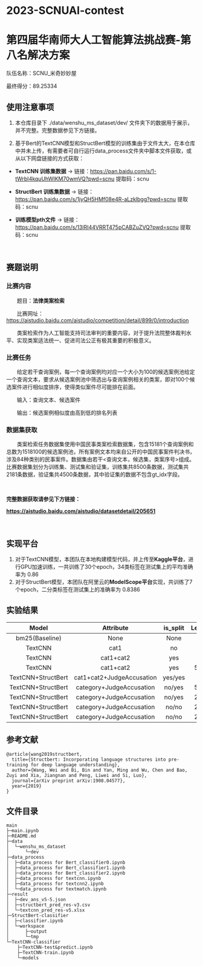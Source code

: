 # 2023-SCNUAI-contest
第四届华南师大人工智能算法挑战赛-第八名解决方案
=====

队伍名称：SCNU_米奇妙妙屋

最终得分：89.25334

## 使用注意事项
1. 本仓库目录下 ./data/wenshu_ms_dataset/dev/ 文件夹下的数据用于展示，并不完整。完整数据参见下方链接。

2. 基于Bert的TextCNN模型和StructBert模型的训练集由于文件太大，在本仓库中并未上传，有需要者可自行运行data_process文件夹中脚本文件获取，或从以下网盘链接的方式获取：

- **TextCNN 训练集数据** -> 链接：https://pan.baidu.com/s/1-tWrbI4kquUhWIKM70wmVQ?pwd=scnu 提取码：scnu 

- **StructBert 训练集数据** -> 链接：https://pan.baidu.com/s/1jyQH5HMf08e4R-aLzklbgg?pwd=scnu 提取码：scnu 

- **训练模型pth文件** -> 链接：https://pan.baidu.com/s/13lRI44VRRT475pCABZuZVQ?pwd=scnu 提取码：scnu 

<br>

## 赛题说明
### 比赛内容

&emsp;&emsp;题目：**法律类案检索**

&emsp;&emsp;比赛网址：https://aistudio.baidu.com/aistudio/competition/detail/899/0/introduction 

&emsp;&emsp;类案检索作为人工智能支持司法审判的重要内容，对于提升法院整体裁判水平、实现类案适法统一、促进司法公正有极其重要的积极意义。


### 比赛任务

&emsp;&emsp;给定若干查询案例，每一个查询案例均对应一个大小为100的候选案例池给定一个查询文本，要求从候选案例池中筛选出与查询案例相关的类案，即对100个候选案件进行相似度排序，使得类似案件尽可能排在前面。

&emsp;&emsp;输入：查询文本、候选案件

&emsp;&emsp;输出：候选案例相似度由高到低的排名列表

### 数据集获取
&emsp;&emsp;类案检索任务数据集使用中国民事类案检索数据集，包含15181个查询案例和总数为1518100的候选案例池，所有案例文本均来自公开的中国民事案件判决书，涉及84种类别的民事案件。数据集由若干<查询文本，候选集，类案序号>组成。比赛数据集划分为训练集、测试集和验证集，训练集共8500条数据，测试集共2181条数据，验证集共4500条数据，其中验证集的数据不包含gt_idx字段。

<br>

**完整数据获取请参见下方链接：**

**https://aistudio.baidu.com/aistudio/datasetdetail/205651**

<br>

## 实现平台
1. 对于TextCNN模型，本团队在本地构建模型代码，并上传至**Kaggle平台**，进行GPU加速训练，一共训练了30个epoch，34类标签在测试集上的平均准确率为 0.86
2. 对于StructBert模型，本团队在阿里云的**ModelScope平台**实现，共训练了7个epoch，二分类标签在测试集上的准确率为 0.8386

## 实验结果
|Model|Attribute|is_split|Learning_rate|Epoch|Filter_nums|Batch_size|Optimizer|Train:Test:Dev|Accurancy(Test/NDCG@30)|Note|
|:---:|:-------:|:------:|:-----------:|:---:|:---------:|:--------:|:-------:|:------------:|:---------------------:|:---|
|bm25(Baseline)|None|None|None|None|None|None|None|None|None/59.93|None|
|TextCNN|cat1|no|1e-3|6|256|50|Adam|6:2:2|0.91/58.70538|10cls|
|TextCNN|cat1+cat2|yes|1e-3|6|256|50|Adam|6:2:2|(0.91/0.86)/82.58402|10cls+6cls|
|TextCNN|cat1+cat2|yes|5e-5~1e-3|3|512|50|Adam|6:2:2|(0.92/0.90)/83.87502|10cls+6cls(subdivision:g2&g6)|
|TextCNN+StructBert|cat1+cat2+JudgeAccusation|yes/yes|1e-3|3/10|256|50|Adam|6:2:2|(0.91/0.86/0.8205)/85.09863|10cls+6cls+2cls|
|TextCNN+StructBert|category+JudgeAccusation|no/yes|5e-5~1e-3|6/10|256|50|Adam|6:2:2|(0.8537/0.8205)/87.90274|34cls+2cls|
|TextCNN+StructBert|category+JudgeAccusation|no/yes|2e-6~5e-5|6/10|512|16|Adam|6:2:2|(0.8612/0.8205)/88.58282|34cls+2cls|
|TextCNN+StructBert|category+JudgeAccusation|no/no|2e-6~5e-5|12/7|512|16|Adam|6:2:2|(0.8674/0.8386)/89.07108|34cls+2cls|
|TextCNN+StructBert|category+JudgeAccusation|no/no|2e-6~5e-5|30/7|512|16|Adam|6:2:2|(0.8693/0.8386)/89.25334|34cls+2cls|



## 参考文献
```
@article{wang2019structbert,
  title={Structbert: Incorporating language structures into pre-training for deep language understanding},
  author={Wang, Wei and Bi, Bin and Yan, Ming and Wu, Chen and Bao, Zuyi and Xia, Jiangnan and Peng, Liwei and Si, Luo},
  journal={arXiv preprint arXiv:1908.04577},
  year={2019}
}
```

## 文件目录

```
main
├─main.ipynb
├─README.md
├─data
│  └─wenshu_ms_dataset
│      └─dev
├─data_process
│  ├─data_process for Bert_classifier0.ipynb
│  ├─data_process for Bert_classifier1.ipynb
│  ├─data_process for Bert_classifier2.ipynb
│  ├─data_process for textcnn.ipynb
│  ├─data_process for textcnn2.ipynb
│  └─data_process for textmatch.ipynb
├─result
│  ├─dev_ans_v5-5.json
│  ├─structbert_pred_res-v3.csv
│  └─textcnn_pred_res-v5.xlsx
├─StructBert-classifier
│  ├─classifier.ipynb
│  └─workspace
│      ├─output
│      └─tmp
└─TextCNN-classifier
    ├─TextCNN-test&predict.ipynb
    ├─TextCNN-train.ipynb
    └─models
```

